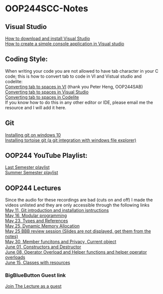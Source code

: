 # OOP244SCC-Notes
## Visual Studio
[How to download and install Visual Studio](https://www.youtube.com/watch?v=xMGhA5v4vxk)<br />
[How to create a simple console application in Visual studio](https://www.youtube.com/watch?v=6siQm1sIu5g) <br />

## Coding Style:
When writing your code you are not allowed to have tab character in your C code; this is how to convert tab to code in VI and Vistual studio and codelite: <br />
[Converting tab to spaces in VI](http://vim.wikia.com/wiki/Converting_tabs_to_spaces) (thank you Peter Heng, OOP244SAB)<br />
[Converting tab to spaces in Visual Studio](https://www.youtube.com/watch?v=oW4viEA72UI)<br />
[Converting tab to spaces in Codelite](https://www.youtube.com/watch?v=XQMPJpA8fJI&t)<br />
If you know how to do this in any other editor or IDE, please email me the resource and I will add it here.

## Git
[Installing git on windows 10](https://www.youtube.com/watch?v=tc3Aoi5Z1FE) <br />
[Installing tortoise git (a git integration with windows file explorer)](https://www.youtube.com/watch?v=mSMGq3fTF-U) <br />

## OOP244 YouTube Playlist:
[Last Semester playlist](https://www.youtube.com/playlist?list=PLxB4x6RkylosMUAFEvl2RA_uwHpuWXIaR)<br />
[Summer Semester playlist](https://www.youtube.com/playlist?list=PLxB4x6RkylouvClTs6zsLTwxctYLLvmER)

## OOP244 Lectures 
Since the audio for these recordings are bad (cuts on and off) I made the videos unlisted and they are only accessible through the following links <br />
[May 11, Git introduction and installation isntructions](https://www.youtube.com/watch?v=dOYFEqTZwc0)<br />
[May 16, Modular programming](https://www.youtube.com/watch?v=GZTlu0qGv5w) <br />
[May 23, Types and References](https://www.youtube.com/watch?v=rmLtSohm34k) <br />
[May 25, Dynamic Memory Allocation](https://www.youtube.com/watch?v=Izd3ifdgtOg)<br />
[May 25 BBB review session (Slides are not displayed, get them from the notes)](http://recordings.blindsidenetworks.com/senecacollege/dfec52c03e31c87a8d9bbb1b2927fa4d1e606f90-1495759703334/capture/)<br />
[May 30, Member funcitons and Privacy, Current object](https://www.youtube.com/watch?v=IVPKk4nMbX8)<br />
[June 01, Constructors and Destructor](https://recordings.rna1.blindsidenetworks.com/senecacollege/dfec52c03e31c87a8d9bbb1b2927fa4d1e606f90-1496367997239/capture/)<br />
[June 08, Operator Overload and Helper functions and helper operator overloads](https://recordings.rna1.blindsidenetworks.com/senecacollege/dfec52c03e31c87a8d9bbb1b2927fa4d1e606f90-1496969527986/capture/)<br />
[June 15, Classes with resources](https://recordings.rna1.blindsidenetworks.com/senecacollege/dfec52c03e31c87a8d9bbb1b2927fa4d1e606f90-1497573950581/capture/)<br />
### BigBlueButton Guest link 
[Join The Lecture as a guest]()
